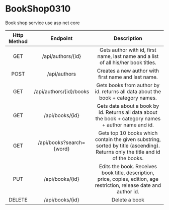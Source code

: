 # BookShop0310
Book shop service use asp net core

| Http Method      | Endpoint | Description |
| :---:        |    :----:   |          :---: |
| GET     | /api/authors/{id}| Gets author with id, first name, last name and a list of all his/her book titles.  |
| POST     | /api/authors| Creates a new author with first name and last name.  |
| GET     | /api/authors/{id}/books| Gets books from author by id. returns all data about the book + category names.  |
| GET     | /api/books/{id}| Gets data about a book by id. Returns all data about the book + category names + author name and id.  |
| GET     | /api/books?search={word}| Gets top 10 books which contain the given substring, sorted by title (ascending). Returns only the title and id of the books.  |
| PUT     | /api/books/{id}| Edits the book. Receives book title, description, price, copies, edition, age restriction, release date and author id.  |
| DELETE     | /api/books/{id}| Delete a book  |

